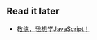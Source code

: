 ## Read it later
- [教练，我想学JavaScript！](http://mp.weixin.qq.com/s?__biz=MzI0NjIxMzE5OQ%3D%3D&mid=2656697842&idx=1&sn=ac9a240012590fac81d4e8ffe6d2eb1f#rd)
